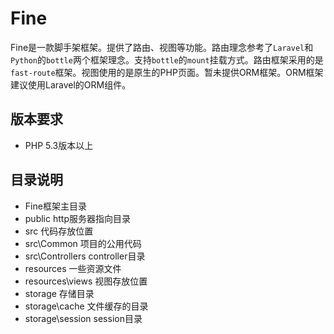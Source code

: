 # Fine
Fine是一款脚手架框架。提供了路由、视图等功能。路由理念参考了`Laravel`和`Python`的`bottle`两个框架理念。支持`bottle`的`mount`挂载方式。路由框架采用的是`fast-route`框架。视图使用的是原生的PHP页面。暂未提供ORM框架。ORM框架建议使用Laravel的ORM组件。

## 版本要求
* PHP 5.3版本以上

## 目录说明
* Fine框架主目录
* public http服务器指向目录
* src 代码存放位置
* src\Common 项目的公用代码
* src\Controllers controller目录
* resources 一些资源文件
* resources\views 视图存放位置
* storage 存储目录
* storage\cache 文件缓存的目录
* storage\session session目录
